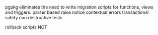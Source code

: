 
pgpkg eliminates the need to write migration scripts for functions, views
and triggers.
parser based
raise notice
contextual errors
transactional safety
non destructive tests

rollback scripts NOT